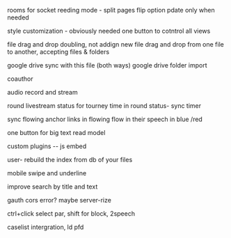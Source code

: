 
rooms for socket
reeding mode - split pages flip option
pdate only when needed

style customization - obviously needed
one button to cotntrol all views

file drag and drop doubling, not addign new
file drag and drop from one file to another, accepting files & folders

google drive sync with this file (both ways)
google drive folder import

coauthor

audio record and stream

round livestream status for tourney
time in round status- sync timer

sync flowing
anchor links in flowing
flow in their speech in blue /red

one button for big text read model

custom plugins -- js embed


user- rebuild the index from db of your files

mobile swipe and underline

improve search by title and text

gauth cors error? maybe server-rize


ctrl+click select par, shift for block, 2speech

caselist intergration, ld pfd
